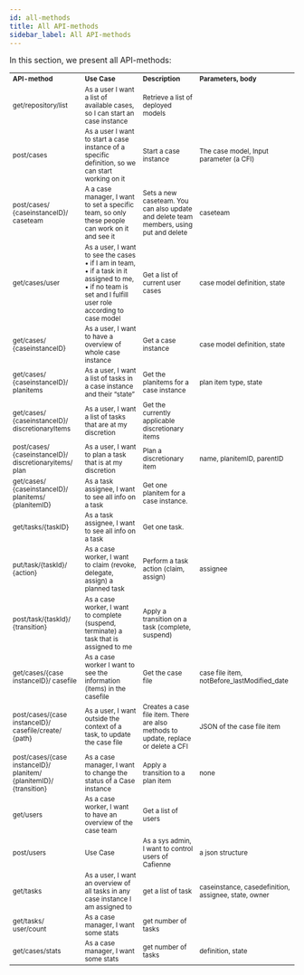 ```yaml
---
id: all-methods
title: All API-methods
sidebar_label: All API-methods
---
```


In this section, we present all API-methods:

<table style="font-size:smaller">
  <tr>
    <th style="text-align:left;">API-method</th>
    <th style="text-align:left;">Use Case</th>
    <th style="text-align:left;">Description</th>
    <th style="text-align:left;">Parameters, body</th>
  </tr>
  <tr>
    <td style="text-align:left;">get/repository/list</td>
    <td style="text-align:left;">As a user I want a list of available cases, so I can start an case instance</td>
    <td style="text-align:left;">Retrieve a list of deployed models</td>
    <td style="text-align:left;"></td>
  </tr>
  <tr>
    <td style="text-align:left;">post/cases</td>
    <td style="text-align:left;">As a user I want to start a case instance of a specific definition, so we can start working on it</td>
    <td style="text-align:left;">Start a case instance</td>
    <td style="text-align:left;">The case model, Input parameter (a CFI)</td>
  </tr>
  <tr>
    <td style="text-align:left;">post/cases/ {caseinstanceID}/ caseteam</td>
    <td style="text-align:left;">A a case manager, I want to set a specific team, so only these people can work on it and see it</td>
    <td style="text-align:left;">Sets a new caseteam. You can also update and delete team members, using put and delete</td>
    <td style="text-align:left;">caseteam</td>
  </tr>
  <tr>
    <td style="text-align:left;">get/cases/user</td>
    <td style="text-align:left;">As a user, I want to see the cases • if I am in team, • if a task in it assigned to me, • if no team is set and I fulfill user role according to case model</td>
    <td style="text-align:left;">Get a list of current user cases</td>
    <td style="text-align:left;">case model definition, state</td>
  </tr>
  <tr>
    <td style="text-align:left;">get/cases/ {caseinstanceID}</td>
    <td style="text-align:left;">As a user, I want to have a overview of whole case instance</td>
    <td style="text-align:left;">Get a case instance</td>
    <td style="text-align:left;">case model definition, state</td>
  </tr>
  <tr>
    <td style="text-align:left;">get/cases/ {caseinstanceID}/ planitems</td>
    <td style="text-align:left;">As a user, I want a list of tasks in a case instance and their “state”</td>
    <td style="text-align:left;">Get the planitems for a case instance</td>
    <td style="text-align:left;">plan item type, state</td>
  </tr>
  <tr>
    <td style="text-align:left;">get/cases/ {caseinstanceID}/ discretionaryItems</td>
    <td style="text-align:left;">As a user, I want a list of tasks that are at my discretion</td>
    <td style="text-align:left;">Get the currently applicable discretionary items</td>
    <td style="text-align:left;"></td>
  </tr>
  <tr>
    <td style="text-align:left;">post/cases/ {caseinstanceID}/ discretionaryitems/ plan</td>
    <td style="text-align:left;">As a user, I want to plan a task that is at my discretion</td>
    <td style="text-align:left;">Plan a discretionary item</td>
    <td style="text-align:left;">name, planitemID, parentID</td>
  </tr>
  <tr>
    <td style="text-align:left;">get/cases/ {caseinstanceID}/ planitems/ {planitemID}</td>
    <td style="text-align:left;">As a task assignee, I want to see all info on a task</td>
    <td style="text-align:left;">Get one planitem for a case instance. </td>
    <td style="text-align:left;"></td>
  </tr>
  <tr>
    <td style="text-align:left;">get/tasks/{taskID}</td>
    <td style="text-align:left;">As a task assignee, I want to see all info on a task</td>
    <td style="text-align:left;">Get one task.</td>
    <td style="text-align:left;"></td>
  </tr>
  <tr>
    <td style="text-align:left;">put/task/{taskId}/ {action}</td>
    <td style="text-align:left;">As a case worker, I want to claim (revoke, delegate, assign) a planned task</td>
    <td style="text-align:left;">Perform a task action (claim, assign)</td>
    <td style="text-align:left;">assignee</td>
  </tr>
  <tr>
    <td style="text-align:left;">post/task/{taskId}/ {transition}</td>
    <td style="text-align:left;">As a case worker, I want to complete (suspend, terminate) a task that is assigned to me</td>
    <td style="text-align:left;">Apply a transition on a task (complete, suspend)</td>
    <td style="text-align:left;"></td>
  </tr>
  <tr>
    <td style="text-align:left;">get/cases/{case instanceID}/ casefile</td>
    <td style="text-align:left;">As a case worker I want to see the information (items) in the casefile</td>
    <td style="text-align:left;">Get the case file</td>
    <td style="text-align:left;">case file item, notBefore_lastModified_date</td>
  </tr>
  <tr>
    <td style="text-align:left;">post/cases/{case instanceID}/ casefile/create/ {path}</td>
    <td style="text-align:left;">As a user, I want outside the context of a task, to update the case file</td>
    <td style="text-align:left;">Creates a case file item. There are also methods to update, replace or delete a CFI</td>
    <td style="text-align:left;">JSON of the case file item</td>
  </tr>
  <tr>
    <td style="text-align:left;">post/cases/{case instanceID}/ planitem/ {planitemID}/ {transition}</td>
    <td style="text-align:left;">As a case manager, I want to change the status of a Case instance</td>
    <td style="text-align:left;">Apply a transition to a plan item</td>
    <td style="text-align:left;">none</td>
  </tr>
  <tr>
    <td style="text-align:left;">get/users</td>
    <td style="text-align:left;">As a case worker, I want to have an overview of the case team</td>
    <td style="text-align:left;">Get a list of users</td>
    <td style="text-align:left;"></td>
  </tr>
  <tr>
    <td style="text-align:left;">post/users</td>
    <td style="text-align:left;">Use Case</td>
    <td style="text-align:left;">As a sys admin, I want to control users of Cafienne</td>
    <td style="text-align:left;">a json structure</td>
  </tr>
  <tr>
    <td style="text-align:left;">get/tasks</td>
    <td style="text-align:left;">As a user, I want an overview of all tasks in any case instance I am assigned to</td>
    <td style="text-align:left;">get a list of task</td>
    <td style="text-align:left;">caseinstance, casedefinition, assignee, state, owner</td>
  </tr>
  <tr>
    <td style="text-align:left;">get/tasks/ user/count</td>
    <td style="text-align:left;">As a case manager, I want some stats</td>
    <td style="text-align:left;">get number of tasks</td>
    <td style="text-align:left;"></td>
  </tr>
  <tr>
    <td style="text-align:left;">get/cases/stats</td>
    <td style="text-align:left;">As a case manager, I want some stats</td>
    <td style="text-align:left;">get number of tasks</td>
    <td style="text-align:left;">definition, state</td>
  </tr>
  
</table>
